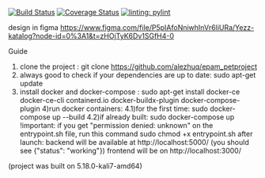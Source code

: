 [![Build Status](https://app.travis-ci.com/alezhuq/epam_petproject.svg?branch=develop)](https://app.travis-ci.com/alezhuq/epam_petproject)
[![Coverage Status](https://coveralls.io/repos/github/alezhuq/epam_petproject/badge.svg)](https://coveralls.io/github/alezhuq/epam_petproject) 
[![linting: pylint](https://img.shields.io/badge/linting-pylint-green)](https://github.com/alezhuq/epam_petproject)


design in figma https://www.figma.com/file/P5pIAfoNniwhInVr6liURa/Yezz-katalog?node-id=0%3A1&t=zHOjTyK6Dv1SGfH4-0


Guide
1) clone the project :
git clone https://github.com/alezhuq/epam_petproject
2) always good to check if your dependencies are up to date:
sudo apt-get update
3) install docker and docker-compose :
sudo apt-get install docker-ce docker-ce-cli containerd.io docker-buildx-plugin docker-compose-plugin
4)run docker containers:
4.1)for the first time:
sudo docker-compose up --build
4.2)if already built:
sudo docker-compose up
!important: if you get "permission denied: unknown" on the entrypoint.sh file, run this command
sudo chmod +x entrypoint.sh
after launch:
backend will be available at http://localhost:5000/ (you should see {"status": "working"})
frontend will be on http://localhost:3000/

(project was built on 5.18.0-kali7-amd64)
